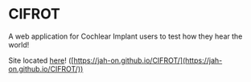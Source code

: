 # CIFROT
A web application for Cochlear Implant users to test how they hear the world!

Site located [here](https://jah-on.github.io/CIFROT/)! ([https://jah-on.github.io/CIFROT/](https://jah-on.github.io/CIFROT/))
